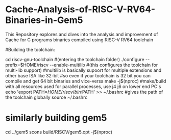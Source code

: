 # Cache-Analysis-of-RISC-V-RV64-Binaries-in-Gem5
This Repository explores and dives into the analysis and improvement of Cache for C programs binaries compiled using RISC-V RV64 toolchain

#Building the toolchain:

cd riscv-gnu-toolchain #(entering the toolchain folder)
./configure --prefix=$HOME/riscv --enable-multilib #(this configures the toolchain for multi-lib support)
#multilib is basically supoort for multiple extensions and other base ISA like 32-bit
#so even if your toolchain is 32 bit you can compile and get 64 bit binaries and vice-versa
make -j$(nproc)
#make/build with all resources used for parallel processes, use j4 j6 on lower end PC's
echo 'export PATH=$HOME/riscv/bin:$PATH' >> ~/.bashrc
#gives the path of the toolchain globally
source ~/.bashrc

# similarly building gem5
cd ../gem5
scons build/RISCV/gem5.opt -j$(nproc)

